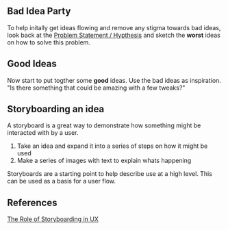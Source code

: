 <!-- TITLE: Storyboarding -->

## Bad Idea Party

To help initally get ideas flowing and remove any stigma towards bad ideas, look back at the [Problem Statement / Hypthesis](/defining-user-goals) and sketch the **worst** ideas on how to solve this problem.

## Good Ideas

Now start to put togther some **good** ideas. Use the bad ideas as inspiration. "Is there something that could be amazing with a few tweaks?"


## Storyboarding an idea

A storyboard is a great way to demonstrate how something might be interacted with by a user.

1. Take an idea and expand it into a series of steps on how it might be used
2. Make a series of images with text to explain whats happening

Storyboards are a starting point to help describe use at a high level. This can be used as a basis for a user flow.

## References
[The Role of Storyboarding in UX](https://www.smashingmagazine.com/2017/10/storyboarding-ux-design/)


